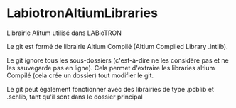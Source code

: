 # LabiotronAltiumLibraries
Librairie Alitum utilisé dans LABioTRON

Le git est formé de librairie Altium Compilé (Altium Compiled Library .intlib).

Le git ignore tous les sous-dossiers (c'est-à-dire ne les considère pas et ne les sauvegarde pas en ligne). Cela permet d'extraire les libraries altium Compilé (cela crée un dossier) tout modifier le git.

Le git peut également fonctionner avec des librairies de type .pcblib et .schlib, tant qu'il sont dans le dossier principal